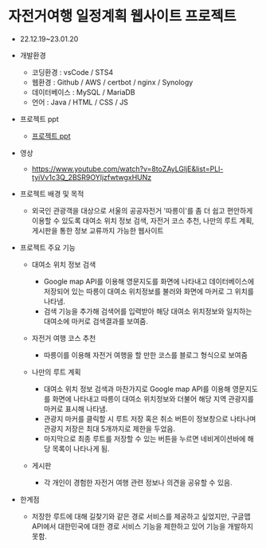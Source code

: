 # 자전거여행 일정계획 웹사이트 프로젝트
- 22.12.19~23.01.20
- 개발환경
   - 코딩환경 : vsCode / STS4
   - 웹환경 : Github / AWS / certbot / nginx / Synology
   - 데이터베이스 : MySQL / MariaDB
   - 언어 : Java / HTML / CSS / JS

- 프로젝트 ppt
    - [프로젝트 ppt](https://www.miricanvas.com/v/11rk0nw)
- 영상
    - https://www.youtube.com/watch?v=8toZAyLGljE&list=PLl-tyiVv1c3Q_2BSR9OYIjzfwtwgxHUNz

- 프로젝트 배경 및 목적
    - 외국인 관광객을 대상으로 서울의 공공자전거 '따릉이'를 좀 더 쉽고 편안하게 이용할 수 있도록 대여소 위치 정보 검색, 자전거 코스 추천, 나만의 루트 계획, 게시판을 통한 정보 교류까지 가능한 웹사이트

- 프로젝트 주요 기능
    - 대여소 위치 정보 검색
        - Google map API를 이용해 영문지도를 화면에 나타내고 데이터베이스에 저장되어 있는 따릉이 대여소 위치정보를 불러와 화면에 마커로 그 위치를 나타냄. 
        - 검색 기능을 추가해 검색어를 입력받아 해당 대여소 위치정보와 일치하는 대여소에 마커로 검색결과를 보여줌.

    - 자전거 여행 코스 추천
        - 따릉이를 이용해 자전거 여행을 할 만한 코스를 블로그 형식으로 보여줌

    - 나만의 루트 계획 
        - 대여소 위치 정보 검색과 마찬가지로 Google map API를 이용해 영문지도를 화면에 나타내고 따릉이 대여소 위치정보와 더불어 해당 지역 관광지를 마커로 표시해 나타냄. 
        - 관광지 마커를 클릭할 시 루트 저장 혹은 취소 버튼이 정보창으로 나타나며 관광지 저장은 최대 5개까지로 제한을 두었음. 
        - 마지막으로 최종 루트를 저장할 수 있는 버튼을 누르면 네비게이션바에 해당 목록이 나타나게 됨. 

    - 게시판
        - 각 개인이 경험한 자전거 여행 관련 정보나 의견을 공유할 수 있음.

- 한계점
    - 저장한 루트에 대해 길찾기와 같은 경로 서비스를 제공하고 싶었지만, 구글맵 API에서 대한민국에 대한 경로 서비스 기능을 제한하고 있어 기능을 개발하지 못함.